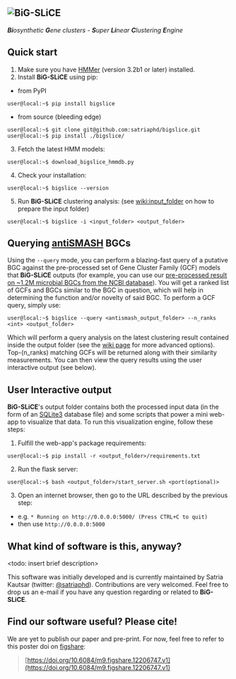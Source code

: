 ![BiG-SLiCE](https://github.com/satriaphd/bigslice/blob/master/modules/output/flask_app/app/static/img/bigslice_logo.png)
----------------------
***Bi**osynthetic **G**ene clusters - **S**uper **Li**near **C**lustering **E**ngine*

Quick start
---------------------
1. Make sure you have [HMMer](http://hmmer.org/) (version 3.2b1 or later) installed.
2. Install **BiG-SLiCE** using pip:
- from PyPI
~~~console
user@local:~$ pip install bigslice
~~~
- from source (bleeding edge)
~~~console
user@local:~$ git clone git@github.com:satriaphd/bigslice.git
user@local:~$ pip install ./bigslice/
~~~
3. Fetch the latest HMM models:
~~~console
user@local:~$ download_bigslice_hmmdb.py
~~~
4. Check your installation:
~~~console
user@local:~$ bigslice --version
~~~
5. Run **BiG-SLiCE** clustering analysis: (see [wiki:input_folder](https://github.com/satriaphd/bigslice/wiki/input_folder) on how to prepare the input folder)
~~~console
user@local:~$ bigslice -i <input_folder> <output_folder>
~~~

Querying [antiSMASH](https://github.com/antismash/antismash) BGCs
---------------------
Using the `--query` mode, you can perform a blazing-fast query of a putative BGC against the pre-processed set of Gene Cluster Family (GCF) models that **BiG-SLiCE** outputs (for example, you can use our [pre-processed result on ~1.2M microbial BGCs from the NCBI database](.)). You will get a ranked list of GCFs and BGCs similar to the BGC in question, which will help in determining the function and/or novelty of said BGC. To perform a GCF query, simply use:
~~~console
user@local:~$ bigslice --query <antismash_output_folder> --n_ranks <int> <output_folder>
~~~
Which will perform a query analysis on the latest clustering result contained inside the output folder (see the [wiki page](https://github.com/satriaphd/bigslice/wiki/parameters) for more advanced options). Top-(n_ranks) matching GCFs will be returned along with their similarity measurements. You can then view the query results using the user interactive output (see below).

User Interactive output
---------------------
**BiG-SLiCE**'s output folder contains both the processed input data (in the form of an [SQLite3](https://www.sqlite.org/index.html) database file) and some scripts that power a mini web-app to visualize that data. To run this visualization engine, follow these steps:
1. Fulfill the web-app's package requirements:
~~~console
user@local:~$ pip install -r <output_folder>/requirements.txt
~~~
2. Run the flask server:
~~~console
user@local:~$ bash <output_folder>/start_server.sh <port(optional)>
~~~
3. Open an internet browser, then go to the URL described by the previous step:
- e.g. `* Running on http://0.0.0.0:5000/ (Press CTRL+C to quit)`
- then use `http://0.0.0.0:5000`

What kind of software is this, anyway?
---------------------
<todo: insert brief description>

This software was initially developed and is currently maintained by Satria Kautsar (twitter: [@satriaphd](https://twitter.com/satriaphd)). Contributions are very welcomed. Feel free to drop us an e-mail if you have any question regarding or related to **BiG-SLiCE**.

Find our software useful? Please cite!
---------------------
We are yet to publish our paper and pre-print. For now, feel free to refer to this poster doi on [figshare](https://figshare.com/):
> [https://doi.org/10.6084/m9.figshare.12206747.v1](https://doi.org/10.6084/m9.figshare.12206747.v1)
